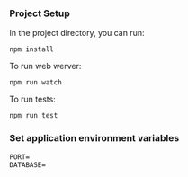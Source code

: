 
### Project Setup

In the project directory, you can run:

```
npm install
```

To run web werver:

```
npm run watch
```

To run tests:
```
npm run test
```

### Set application environment variables

```
PORT=
DATABASE=
```